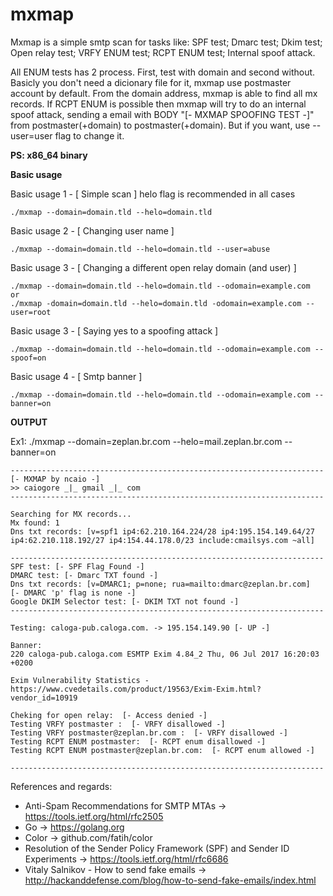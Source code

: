 # mxmap

Mxmap is a simple smtp scan for tasks like:
SPF test;
Dmarc test;
Dkim test;
Open relay test;
VRFY ENUM test;
RCPT ENUM test;
Internal spoof attack.

All ENUM tests has 2 process. First, test with domain and second without. Basicly you don't need a dicionary file for it, mxmap use postmaster account by default. From the domain address, mxmap is able to find all mx records. If RCPT ENUM is possible then mxmap will try to do an internal spoof attack, sending a email with BODY "[- MXMAP SPOOFING TEST -]" from postmaster(+domain) to postmaster(+domain). But if you want, use --user=user flag to change it.

**PS: x86_64 binary**

**Basic usage** 

Basic usage 1 - [ Simple scan ]
helo flag is recommended in all cases

~~~~
./mxmap --domain=domain.tld --helo=domain.tld
~~~~

Basic usage 2 - [ Changing user name ]

~~~~
./mxmap --domain=domain.tld --helo=domain.tld --user=abuse
~~~~

Basic usage 3 - [ Changing a different open relay domain (and user) ]

~~~~
./mxmap --domain=domain.tld --helo=domain.tld --odomain=example.com
or
./mxmap -domain=domain.tld --helo=domain.tld -odomain=example.com --user=root
~~~~

Basic usage 3 - [ Saying yes to a spoofing attack ]

~~~~
./mxmap --domain=domain.tld --helo=domain.tld --odomain=example.com --spoof=on
~~~~

Basic usage 4 - [ Smtp banner ]

~~~~
./mxmap --domain=domain.tld --helo=domain.tld --odomain=example.com --banner=on
~~~~

**OUTPUT**

Ex1: ./mxmap --domain=zeplan.br.com --helo=mail.zeplan.br.com --banner=on

~~~~
----------------------------------------------------------------------
[- MXMAP by ncaio -]
>> caiogore _|_ gmail _|_ com
----------------------------------------------------------------------

Searching for MX records...
Mx found: 1
Dns txt records: [v=spf1 ip4:62.210.164.224/28 ip4:195.154.149.64/27 ip4:62.210.118.192/27 ip4:154.44.178.0/23 include:cmailsys.com ~all]

----------------------------------------------------------------------
SPF test: [- SPF Flag Found -]
DMARC test: [- Dmarc TXT found -]
Dns txt records: [v=DMARC1; p=none; rua=mailto:dmarc@zeplan.br.com]
[- DMARC 'p' flag is none -]
Google DKIM Selector test: [- DKIM TXT not found -]
----------------------------------------------------------------------

Testing: caloga-pub.caloga.com. -> 195.154.149.90 [- UP -]

Banner:
220 caloga-pub.caloga.com ESMTP Exim 4.84_2 Thu, 06 Jul 2017 16:20:03 +0200

Exim Vulnerability Statistics - https://www.cvedetails.com/product/19563/Exim-Exim.html?vendor_id=10919

Cheking for open relay:  [- Access denied -]
Testing VRFY postmaster :  [- VRFY disallowed -]
Testing VRFY postmaster@zeplan.br.com :  [- VRFY disallowed -]
Testing RCPT ENUM postmaster:  [- RCPT enum disallowed -]
Testing RCPT ENUM postmaster@zeplan.br.com:  [- RCPT enum allowed -]

----------------------------------------------------------------------
~~~~


References and regards:

*  Anti-Spam Recommendations for SMTP MTAs -> https://tools.ietf.org/html/rfc2505
*  Go -> https://golang.org
*  Color -> github.com/fatih/color
*  Resolution of the Sender Policy Framework (SPF) and Sender ID Experiments -> https://tools.ietf.org/html/rfc6686
*  Vitaly Salnikov - How to send fake emails -> http://hackanddefense.com/blog/how-to-send-fake-emails/index.html
